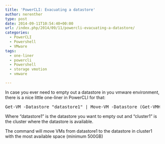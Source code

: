 ```yaml
---
title: 'PowerCLI: Evacuating a datastore'
author: nerenther
type: post
date: 2014-09-11T10:54:40+00:00
url: /index.php/2014/09/11/powercli-evacuating-a-datastore/
categories:
  - PowerCLI
  - Powershell
  - VMware
tags:
  - one-liner
  - powercli
  - Powershell
  - storage vmotion
  - vmware

---
```

In case you ever need to empty out a datastore in you vmware environment, there is a nice little one-liner in PowerCLI for that:

<pre>Get-VM -Datastore "datastore1" | Move-VM -Datastore (Get-VMHost -Location 'cluster1' | Select-Object -First 1 | Get-Datastore | Where-Object {($_.Name -ne 'datastore1') -and ($_.FreeSpaceGB -gt '500')} | Sort-Object FreeSpaceGB -Descending | Select-Object -First 1)</pre>

Where &#8220;datastore1&#8221; is the datastore you want to empty out and &#8220;cluster1&#8221; is the cluster where the datastore is available.

The command will move VMs from datastore1 to the datastore in cluster1 with the most available space (minimum 500GB)